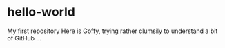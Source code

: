 # hello-world
My first repository
Here is Goffy, trying rather clumsily to understand a bit of GitHub ...

